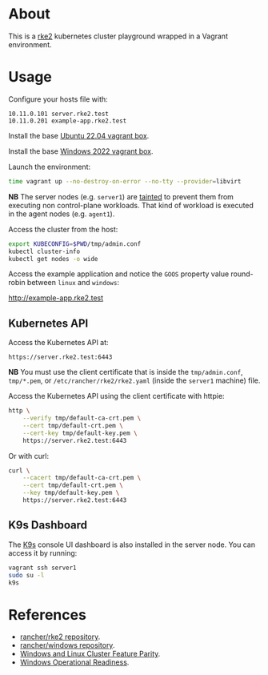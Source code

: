 # About

This is a [rke2](https://github.com/rancher/rke2) kubernetes cluster playground wrapped in a Vagrant environment.

# Usage

Configure your hosts file with:

```
10.11.0.101 server.rke2.test
10.11.0.201 example-app.rke2.test
```

Install the base [Ubuntu 22.04 vagrant box](https://github.com/rgl/ubuntu-vagrant).

Install the base [Windows 2022 vagrant box](https://github.com/rgl/windows-vagrant).

Launch the environment:

```bash
time vagrant up --no-destroy-on-error --no-tty --provider=libvirt
```

**NB** The server nodes (e.g. `server1`) are [tainted](https://kubernetes.io/docs/concepts/scheduling-eviction/taint-and-toleration/) to prevent them from executing non control-plane workloads. That kind of workload is executed in the agent nodes (e.g. `agent1`).

Access the cluster from the host:

```bash
export KUBECONFIG=$PWD/tmp/admin.conf
kubectl cluster-info
kubectl get nodes -o wide
```

Access the example application and notice the `GOOS` property value
round-robin between `linux` and `windows`:

http://example-app.rke2.test

## Kubernetes API

Access the Kubernetes API at:

    https://server.rke2.test:6443

**NB** You must use the client certificate that is inside the `tmp/admin.conf`,
`tmp/*.pem`, or `/etc/rancher/rke2/rke2.yaml` (inside the `server1` machine)
file.

Access the Kubernetes API using the client certificate with httpie:

```bash
http \
    --verify tmp/default-ca-crt.pem \
    --cert tmp/default-crt.pem \
    --cert-key tmp/default-key.pem \
    https://server.rke2.test:6443
```

Or with curl:

```bash
curl \
    --cacert tmp/default-ca-crt.pem \
    --cert tmp/default-crt.pem \
    --key tmp/default-key.pem \
    https://server.rke2.test:6443
```

## K9s Dashboard

The [K9s](https://github.com/derailed/k9s) console UI dashboard is also
installed in the server node. You can access it by running:

```bash
vagrant ssh server1
sudo su -l
k9s
```

# References

* [rancher/rke2 repository](https://github.com/rancher/rke2).
* [rancher/windows repository](https://github.com/rancher/windows).
* [Windows and Linux Cluster Feature Parity](https://ranchermanager.docs.rancher.com/how-to-guides/new-user-guides/kubernetes-clusters-in-rancher-setup/use-windows-clusters/windows-linux-cluster-feature-parity).
* [Windows Operational Readiness](https://github.com/kubernetes-sigs/windows-operational-readiness).
